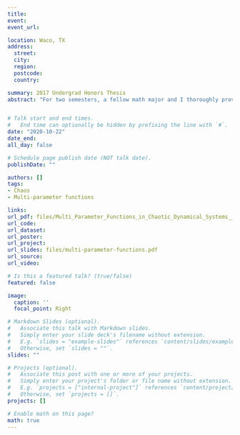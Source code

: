```yaml
---
title: 
event: 
event_url: 

location: Waco, TX
address:
  street: 
  city: 
  region: 
  postcode: 
  country: 

summary: 2017 Undergrad Honors Thesis
abstract: "For two semesters, a fellow math major and I thoroughly proved results from Sections 1.1 -- 1.8 of An Introduction to Chaotic Dynamical Systems by Robert Devaney. After going through Devaney's calculations and proofs, I created a multi-parameter family of functions to consider and observe. This is a piecewise function of polynomials that always intersects the x-axis at 0 and 1. It has two maxima and one minimum value. Depending on the range of the parameters, the minimum value can be above or below the x-axis. I have analyzed its behavior and determined the fixed and periodic points. I found that at certain parameter values the family of function's corresponding invariant set will be closed and totally disconnected. I conjecture that the invariant set is a perfect subset of the unit interval which would make it a Cantor set. Next, if the same parameter values could be used to show the new equation maps are chaotic. Dr. Brian Raines will guide me through the steps of this process. "


# Talk start and end times.
#   End time can optionally be hidden by prefixing the line with `#`.
date: "2020-10-22"
date_end: 
all_day: false

# Schedule page publish date (NOT talk date).
publishDate: ""

authors: []
tags:
- Chaos
- Multi-parameter functions

links:
url_pdf: files/Multi_Parameter_Functions_in_Chaotic_Dynamical_Systems__9279227mgnbkrtmqkfs_.pdf
url_code: 
url_dataset: 
url_poster: 
url_project: 
url_slides: files/multi-parameter-functions.pdf
url_source: 
url_video: 

# Is this a featured talk? (true/false)
featured: false

image:
  caption: ''
  focal_point: Right

# Markdown Slides (optional).
#   Associate this talk with Markdown slides.
#   Simply enter your slide deck's filename without extension.
#   E.g. `slides = "example-slides"` references `content/slides/example-slides.md`.
#   Otherwise, set `slides = ""`.
slides: ""

# Projects (optional).
#   Associate this post with one or more of your projects.
#   Simply enter your project's folder or file name without extension.
#   E.g. `projects = ["internal-project"]` references `content/project/deep-learning/index.md`.
#   Otherwise, set `projects = []`.
projects: []

# Enable math on this page?
math: true
---
```


